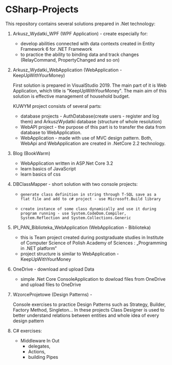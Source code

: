 # CSharp-Projects

This repository contains several solutions prepared in .Net technology:

 1. Arkusz_Wydatki_WPF
      (WPF Application) - create especially for:
 
      *    develop abilities connected with data contexts created in Entity Framework 6 for .NET Framework
      *    to practice the ability to binding data and track changes (RelayCommand, PropertyChanged and so on)

2. Arkusz_Wydatki_WebApplication
      (WebApplication - KeepUpWithYourMoney)

      First solution is prepared in VisualStudio 2019. 
      The main part of it is Web Application, which title is "KeepUpWithYourMoney". 
      The main aim of this solution is effective management of household budget. 

      KUWYM project consists of several parts:
      *    database projects - AuthDatabase(create users - register and log them) and ArkuszWydatki database (structure of                 whole resolution) 
      *    WebAPI project - the purpose of this part is to transfer the data from database to WebApplication. 
      *    WebApplication - made with use of MVC design pattern.
         Both, WebApi and WebApplication are created in .NetCore 2.2 technology.
         
3. Blog 
      (BookWarm)
      *    WebApplication written in ASP.Net Core 3.2
      *    learn basics of JavaScript
      *    learn basics of css  
     
4. DBClassMapper - short solution with two console projects:
      *     generate class definition in string through T-SQL save as a flat file and add to c# project - use Microsoft.Build library
      *     create instance of some class dynamically and use it during program running - use System.CodeDom.Compiler, System.Reflection and System.Collections.Generic
      
5. IPI_PAN_Biblioteka_WebApplication
      (WebApplication - Biblioteka)
      
      *    this is Team project created during postgraduate studies in Institute of Computer Science of Polish Academy of                 Sciences : „Programming in .NET platform” 
      *    project structure is similar to WebApplication - KeepUpWithYourMoney
      
6. OneDrive - download and upload Data
 
      *   simple .Net Core ConsoleApplication to dowload files from OneDrive and upload files to OneDrive
 
7. WzorceProjetowe 
      (Design Patterns) - 

      Console exercises to practice Design Patterns such as Strategy, Builder, Factory Method, Singleton...
      In these projects Class Designer is used to better understand relations between entities and whole idea of every design pattern
 8. C# exercises:
      * Middleware In Out 
           * delegates, 
           * Actions, 
           * building Pipes
